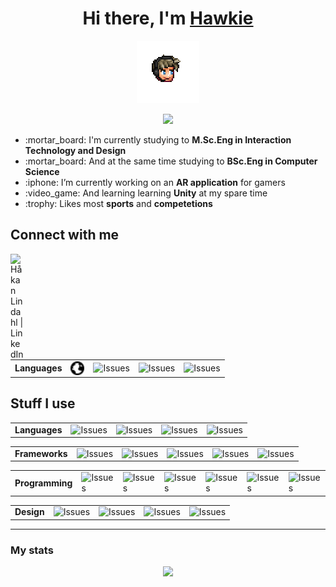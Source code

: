 <div align="center">
  <h1>Hi there, I'm <a href="https://hawkie.me">Hawkie</a></h1>
  <a href="https://hawkie.me"><img alt="Hawkie" src="emote.png" width="100px"/></a>
  
  <a href="https://hawkie.me"><img src="https://img.shields.io/website?label=hawkie.me&style=for-the-badge&url=https%3A%2F%2Fhawkie.me"/></a>
  <div align="left">
    <ul>
      <li>:mortar_board: I'm currently studying to <b>M.Sc.Eng in Interaction Technology and Design</b></li>
      <li>:mortar_board: And at the same time studying to <b>BSc.Eng in Computer Science</b></li>
      <li>:iphone: I’m currently working on an <b>AR application</b> for gamers</li>
      <li>:video_game: And learning learning <b>Unity</b> at my spare time</li>
      <li>:trophy: Likes most <b>sports</b> and <b>competetions</b></li>
    </ul>
  </div>

</div>
  
## Connect with me
[<img align="left" alt="Håkan Lindahl | LinkedIn" width="22px" src="https://cdn.jsdelivr.net/npm/simple-icons@v3/icons/linkedin.svg" />][linkedin]
<table>
  <tbody>
    <tr>
      <td><b>Languages</b></td>
      <td><a href="https://hawkie.me"><img align="left" alt="hawkie.me" width="22px" src="https://raw.githubusercontent.com/iconic/open-iconic/master/svg/globe.svg" /></a></td>
      <td><img alt="Issues" src="https://img.shields.io/badge/c%23-%23239120.svg?style=for-the-badge&logo=c-sharp&logoColor=white"/></td>
      <td><img alt="Issues" src="https://img.shields.io/badge/dart-%230175C2.svg?style=for-the-badge&logo=dart&logoColor=white"/></td>
      <td><img alt="Issues" src="https://img.shields.io/badge/javascript-%23323330.svg?style=for-the-badge&logo=javascript&logoColor=%23F7DF1E"/></td>
    </tr>
  </tbody>
</table>

## Stuff I use

<table>
  <tbody>
    <tr>
      <td><b>Languages</b></td>
      <td><img alt="Issues" src="https://img.shields.io/badge/java-%23ED8B00.svg?style=for-the-badge&logo=java&logoColor=white"/></td>
      <td><img alt="Issues" src="https://img.shields.io/badge/c%23-%23239120.svg?style=for-the-badge&logo=c-sharp&logoColor=white"/></td>
      <td><img alt="Issues" src="https://img.shields.io/badge/dart-%230175C2.svg?style=for-the-badge&logo=dart&logoColor=white"/></td>
      <td><img alt="Issues" src="https://img.shields.io/badge/javascript-%23323330.svg?style=for-the-badge&logo=javascript&logoColor=%23F7DF1E"/></td>
    </tr>
  </tbody>
</table>

<table>
  <tbody>
    <tr>
      <td><b>Frameworks</b></td>
      <td><img alt="Issues" src="https://img.shields.io/badge/react-%2320232a.svg?style=for-the-badge&logo=react&logoColor=%2361DAFB"/></td>
      <td><img alt="Issues" src="https://img.shields.io/badge/node.js-%2343853D.svg?style=for-the-badge&logo=node.js&logoColor=white"/></td>
      <td><img alt="Issues" src="https://img.shields.io/badge/bootstrap-%23563D7C.svg?style=for-the-badge&logo=bootstrap&logoColor=white"/></td>
      <td><img alt="Issues" src="https://img.shields.io/badge/Flutter-%2302569B.svg?style=for-the-badge&logo=Flutter&logoColor=white"/></td>
      <td><img alt="Issues" src="https://img.shields.io/badge/mysql-%2300f.svg?style=for-the-badge&logo=mysql&logoColor=grey"/></td>
    </tr>
  </tbody>
</table>

<table>
  <tbody>
    <tr>
      <td><b>Programming</b></td>
      <td><img alt="Issues" src="https://img.shields.io/badge/VisualStudioCode-0078d7.svg?style=for-the-badge&logo=visual-studio-code&logoColor=white"/></td>
      <td><img alt="Issues" src="https://img.shields.io/badge/VisualStudio-5C2D91.svg?style=for-the-badge&logo=visual-studio&logoColor=white"/></td>
      <td><img alt="Issues" src="https://img.shields.io/badge/IntelliJIDEA-000000.svg?style=for-the-badge&logo=intellij-idea&logoColor=white"/></td>
      <td><img alt="Issues" src="https://img.shields.io/badge/Atom-%2366595C.svg?style=for-the-badge&logo=atom&logoColor=white"/></td>
      <td><img alt="Issues" src="https://img.shields.io/badge/git-%23F05033.svg?style=for-the-badge&logo=git&logoColor=white"/></td>
      <td><img alt="Issues" src="https://img.shields.io/badge/github-%23121011.svg?style=for-the-badge&logo=github&logoColor=white"/></td>
    </tr>
  </tbody>
</table>

<table>
  <tbody>
    <tr>
      <td><b>Design</b></td>
      <td><img alt="Issues" src="https://img.shields.io/badge/adobeillustrator-%23FF9A00.svg?style=for-the-badge&logo=adobexd&logoColor=white"/></td>
      <td><img alt="Issues" src="https://img.shields.io/badge/adobeillustrator-%23FF9A00.svg?style=for-the-badge&logo=adobeillustrator&logoColor=white"/></td>
      <td><img alt="Issues" src="https://img.shields.io/badge/adobephotoshop-%2331A8FF.svg?style=for-the-badge&logo=adobephotoshop&logoColor=white"/></td>
      <td><img alt="Issues" src="https://img.shields.io/badge/figma-%23F24E1E.svg?style=for-the-badge&logo=figma&logoColor=white"/></td>
    </tr>
  </tbody>
</table>

---

### My stats

<p align="center">
  <img src="https://github-readme-stats.vercel.app/api?username=hawkieone&show_icons=true&theme=dracula&hide=stars,issues">
</p>


[website]: https://hawkie.me
[linkedin]: https://www.linkedin.com/in/h%C3%A5kan-lindahl-3a0427153/
